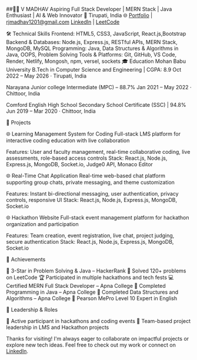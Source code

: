 ##👨‍💻 V MADHAV
Aspiring Full Stack Developer | MERN Stack | Java Enthusiast | AI & Web Innovator
📍 Tirupati, India
🌐 [Portfolio](https://madhav-12.vercel.app/) | [rjmadhav1201@gmail.com](rjmadhav1201@gmail.com)
[LinkedIn](www.linkedin.com/in/madhav-v-3765352a5) | [LeetCode](https://leetcode.com/u/Madhav1201/)

🛠️ Technical Skills
Frontend: HTML5, CSS3, JavaScript, React.js,Bootstrap
Backend & Databases: Node.js, Express.js, RESTful APIs, MERN Stack, MongoDB, MySQL
Programming: Java, Data Structures & Algorithms in Java, OOPS, Problem Solving
Tools & Platforms: Git, GitHub, VS Code, Render, Netlify, Mongosh, npm, versel, sockets
🎓 Education
Mohan Babu University
B.Tech in Computer Science and Engineering | CGPA: 8.9
Oct 2022 – May 2026 · Tirupati, India

Narayana Junior college
Intermediate (MPC) –  88.7%
Jan 2021 – May 2022 · Chittoor, India

Comford English High School
Secondary School Certificate (SSC) | 94.8%
Jun 2019 – Mar 2020 · Chittoor, India


🚀 Projects

🌐 Learning Management System for Coding
Full-stack LMS platform for interactive coding education with live collaboration

Features: User and faculty management, real-time collaborative coding, live assessments, role-based access controls
Stack: React.js, Node.js, Express.js, MongoDB, Socket.io, Judge0 API, Monaco Editor

🌐 Real-Time Chat Application
Real-time web-based chat platform supporting group chats, private messaging, and theme customization

Features: Instant bi-directional messaging, user authentication, privacy controls, responsive UI
Stack: React.js, Node.js, Express.js, MongoDB, Socket.io

🌐 Hackathon Website
Full-stack event management platform for hackathon organization and participation

Features: Team creation, event registration, live chat, project judging, secure authentication
Stack: React.js, Node.js, Express.js, MongoDB, Socket.io

🏅 Achievements

🥉 3-Star in Problem Solving & Java – HackerRank
🏁 Solved 120+ problems on LeetCode
🏆 Participated in multiple hackathons and tech fests
💻 Certified MERN Full Stack Developer – Apna College
📘 Completed Programming in Java – Apna College
📘 Completed Data Structures and Algorithms – Apna College
🧠 Pearson MePro Level 10 Expert in English

📌 Leadership & Roles

📣 Active participant in hackathons and coding events
🎯 Team-based project leadership in LMS and Hackathon projects

Thanks for visiting! I'm always eager to collaborate on impactful projects or explore new tech ideas. Feel free to check out my work or connect on [LinkedIn](www.linkedin.com/in/madhav-v-3765352a5).
